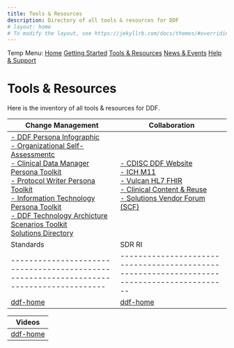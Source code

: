 ```yaml
---
title: Tools & Resources
description: Directory of all tools & resources for DDF
# layout: home
# To modify the layout, see https://jekyllrb.com/docs/themes/#overriding-theme-defaults
---
```

Temp Menu: [Home](test.md) [Getting Started](get-started.md) [Tools & Resources](tools-resources.md) [News & Events](news-events.md) [Help & Support](help-support.md)

# Tools & Resources
Here is the inventory of all tools & resources for DDF. 

| Change Management                                                                     | Collaboration                                                                            |
|---------------------------------------------------------------------------------------|------------------------------------------------------------------------------------------|
|<a target="_blank" href="https://github.com/transcelerate/ddf-home/blob/main/documents/DDF Persona Infographic.pdf">- DDF Persona Infographic</a><br> <a target="_blank" href="https://github.com/transcelerate/ddf-home/blob/main/documents/DDF Organizational Self Assessment.pdf">- Organizational Self-Assessmentc</a><br>[- Clinical Data Manager Persona Toolkit](DMPersona.md)<br>[- Protocol Writer Persona Toolkit](MWPersona.md)<br>[- Information Technology Persona Toolkit](ITPersona.md)<br>[- DDF Technology Archicture Scenarios Toolkit](https://github.com/transcelerate/ddf-home/blob/main/documents/DDF%20Technology%20Architecture%20Scenarios%20Tool%20-%20CLEAN_FINAL.pdf)<br> [Solutions Directory](https://transcelerate.github.io/ddf-directory/directory/directory.html)|<a target="_blank" href="https://www.cdisc.org/ddf">- CDISC DDF Website</a><br> <a target="_blank" href="https://www.ema.europa.eu/en/ich-m11-guideline-clinical-study-protocol-template-and-technical-specifications-scientific-guideline">- ICH M11</a><br> <a target="_blank" href="https://hl7vulcan.org/">- Vulcan HL7 FHIR</a><br> <a target="_blank" href="https://www.transceleratebiopharmainc.com/initiatives/clinical-content-reuse/">- Clinical Content & Reuse</a><br> <a target="_blank" href="">- Solutions Vendor Forum (SCF)</a><br> |
|Standards                                                                             | SDR RI                                                                                   |
|---------------------------------------------------------------------------------------|------------------------------------------------------------------------------------------|
| [ddf-home](https://github.com/transcelerate/ddf-home)                                 | [ddf-home](https://github.com/transcelerate/ddf-home)                                    |

| Videos                                                                                |
|---------------------------------------------------------------------------------------|
| [ddf-home](https://github.com/transcelerate/ddf-home)                                 |
